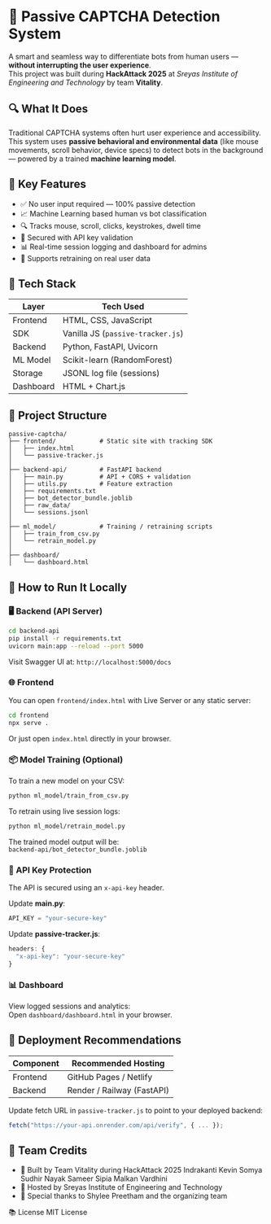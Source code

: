 # 🤖 Passive CAPTCHA Detection System

A smart and seamless way to differentiate bots from human users — **without interrupting the user experience**.  
This project was built during **HackAttack 2025** at *Sreyas Institute of Engineering and Technology* by team **Vitality**.

## 🔍 What It Does

Traditional CAPTCHA systems often hurt user experience and accessibility.  
This system uses **passive behavioral and environmental data** (like mouse movements, scroll behavior, device specs) to detect bots in the background — powered by a trained **machine learning model**.

## 🌟 Key Features

- ✅ No user input required — 100% passive detection
- 📈 Machine Learning based human vs bot classification
- 🔍 Tracks mouse, scroll, clicks, keystrokes, dwell time
- 🔐 Secured with API key validation
- 📊 Real-time session logging and dashboard for admins
- 🔁 Supports retraining on real user data

## 🧰 Tech Stack

| Layer     | Tech Used                          |
|-----------|------------------------------------|
| Frontend  | HTML, CSS, JavaScript              |
| SDK       | Vanilla JS (`passive-tracker.js`)  |
| Backend   | Python, FastAPI, Uvicorn           |
| ML Model  | Scikit-learn (RandomForest)        |
| Storage   | JSONL log file (sessions)          |
| Dashboard | HTML + Chart.js                    |

## 📁 Project Structure

```
passive-captcha/
├── frontend/            # Static site with tracking SDK
│   ├── index.html
│   └── passive-tracker.js
│
├── backend-api/         # FastAPI backend
│   ├── main.py          # API + CORS + validation
│   ├── utils.py         # Feature extraction
│   ├── requirements.txt
│   ├── bot_detector_bundle.joblib
│   ├── raw_data/
│   └── sessions.jsonl
│
├── ml_model/            # Training / retraining scripts
│   ├── train_from_csv.py
│   └── retrain_model.py
│
├── dashboard/
│   └── dashboard.html
```

## 🚀 How to Run It Locally

### 🖥 Backend (API Server)

```bash
cd backend-api
pip install -r requirements.txt
uvicorn main:app --reload --port 5000
```
Visit Swagger UI at: `http://localhost:5000/docs`

### 🌐 Frontend

You can open `frontend/index.html` with Live Server or any static server:
```bash
cd frontend
npx serve .
```
Or just open `index.html` directly in your browser.

### 📦 Model Training (Optional)

To train a new model on your CSV:
```bash
python ml_model/train_from_csv.py
```

To retrain using live session logs:
```bash
python ml_model/retrain_model.py
```

The trained model output will be:  
`backend-api/bot_detector_bundle.joblib`

### 🔐 API Key Protection

The API is secured using an `x-api-key` header.

Update **main.py**:
```python
API_KEY = "your-secure-key"
```
Update **passive-tracker.js**:
```js
headers: {
  "x-api-key": "your-secure-key"
}
```

### 📊 Dashboard

View logged sessions and analytics:  
Open `dashboard/dashboard.html` in your browser.

## 📌 Deployment Recommendations

| Component | Recommended Hosting               |
|-----------|----------------------------------|
| Frontend  | GitHub Pages / Netlify           |
| Backend   | Render / Railway (FastAPI)       |

Update fetch URL in `passive-tracker.js` to point to your deployed backend:
```js
fetch("https://your-api.onrender.com/api/verify", { ... });
```

## 🙌 Team Credits

- 👥 Built by Team Vitality during HackAttack 2025
  Indrakanti Kevin
  Somya Sudhir Nayak
  Sameer Sipia
  Malkan Vardhini
- 🏫 Hosted by Sreyas Institute of Engineering and Technology
- 🎉 Special thanks to Shylee Preetham and the organizing team

📚 License
MIT License
